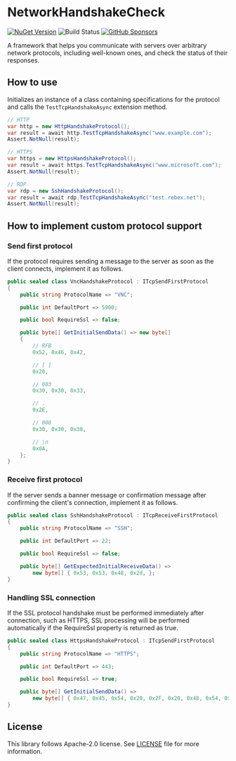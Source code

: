 # NetworkHandshakeCheck

[![NuGet Version](https://img.shields.io/nuget/v/NetworkHandshakeCheck)](https://www.nuget.org/packages/NetworkHandshakeCheck/) ![Build Status](https://github.com/rkttu/NetworkHandshakeCheck/actions/workflows/dotnet.yml/badge.svg) [![GitHub Sponsors](https://img.shields.io/github/sponsors/rkttu)](https://github.com/sponsors/rkttu/)

A framework that helps you communicate with servers over arbitrary network protocols, including well-known ones, and check the status of their responses.

## How to use

Initializes an instance of a class containing specifications for the protocol and calls the `TestTcpHandshakeAsync` extension method.

```csharp
// HTTP
var http = new HttpHandshakeProtocol();
var result = await http.TestTcpHandshakeAsync("www.example.com");
Assert.NotNull(result);

// HTTPS
var https = new HttpsHandshakeProtocol();
var result = await https.TestTcpHandshakeAsync("www.microsoft.com");
Assert.NotNull(result);

// RDP
var rdp = new SshHandshakeProtocol();
var result = await rdp.TestTcpHandshakeAsync("test.rebex.net");
Assert.NotNull(result);
```

## How to implement custom protocol support

### Send first protocol

If the protocol requires sending a message to the server as soon as the client connects, implement it as follows.

```csharp
public sealed class VncHandshakeProtocol : ITcpSendFirstProtocol
{
    public string ProtocolName => "VNC";

    public int DefaultPort => 5900;

    public bool RequireSsl => false;

    public byte[] GetInitialSendData() => new byte[]
    {
        // RFB
        0x52, 0x46, 0x42,

        // [ ]
        0x20,

        // 003
        0x30, 0x30, 0x33,

        // .
        0x2E,

        // 008
        0x30, 0x30, 0x38,

        // \n
        0x0A,
    };
}
```

### Receive first protocol

If the server sends a banner message or confirmation message after confirming the client's connection, implement it as follows.

```csharp
public sealed class SshHandshakeProtocol : ITcpReceiveFirstProtocol
{
    public string ProtocolName => "SSH";

    public int DefaultPort => 22;

    public bool RequireSsl => false;

    public byte[] GetExpectedInitialReceiveData() =>
        new byte[] { 0x53, 0x53, 0x48, 0x2d, };
}
```

### Handling SSL connection

If the SSL protocol handshake must be performed immediately after connection, such as HTTPS, SSL processing will be performed automatically if the RequireSsl property is returned as true.

```csharp
public sealed class HttpsHandshakeProtocol : ITcpSendFirstProtocol
{
    public string ProtocolName => "HTTPS";

    public int DefaultPort => 443;

    public bool RequireSsl => true;

    public byte[] GetInitialSendData() =>
        new byte[] { 0x47, 0x45, 0x54, 0x20, 0x2F, 0x20, 0x48, 0x54, 0x54, 0x50, 0x2F, 0x31, 0x2E, 0x31, 0x0D, 0x0A, 0x0D, 0x0A, };
}
```

## License

This library follows Apache-2.0 license. See [LICENSE](./LICENSE) file for more information.
